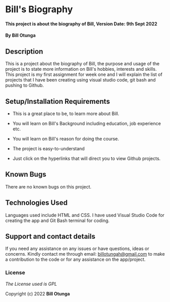 
# Bill's Biography

 

#### This project is about the biography of Bill, Version Date: 9th Sept 2022

 

#### By **Bill Otunga**

 

## Description

 

This is a project about the biography of Bill, the purpose and usage of the project is to state more information on Bill's hobbies, interests and skills. This project is my first assignment for week one and I will explain the list of projects that I have been creating using visual studio code, git bash and pushing to Github.

 

## Setup/Installation Requirements

 

- This is a great place to be, to learn more about Bill.

- You will learn on Bill's Background including education, job experience etc.

- You will learn on Bill's reason for doing the course.

- The project is easy-to-understand

- Just click on the hyperlinks that will direct you to view Github projects.

 

## Known Bugs

 

There are no known bugs on this project.

 

## Technologies Used

 

Languages used include HTML and CSS. I have used Visual Studio Code for creating the app and Git Bash terminal for coding.

 

## Support and contact details

 

If you need any assistance on any issues or have questions, ideas or concerns. Kindly contact me through email: billotungah@gmail.com to make a contribution to the code or for any assistance on the app/project.

 

### License

 

_The License used is GPL_

 

Copyright (c) 2022 **Bill Otunga**